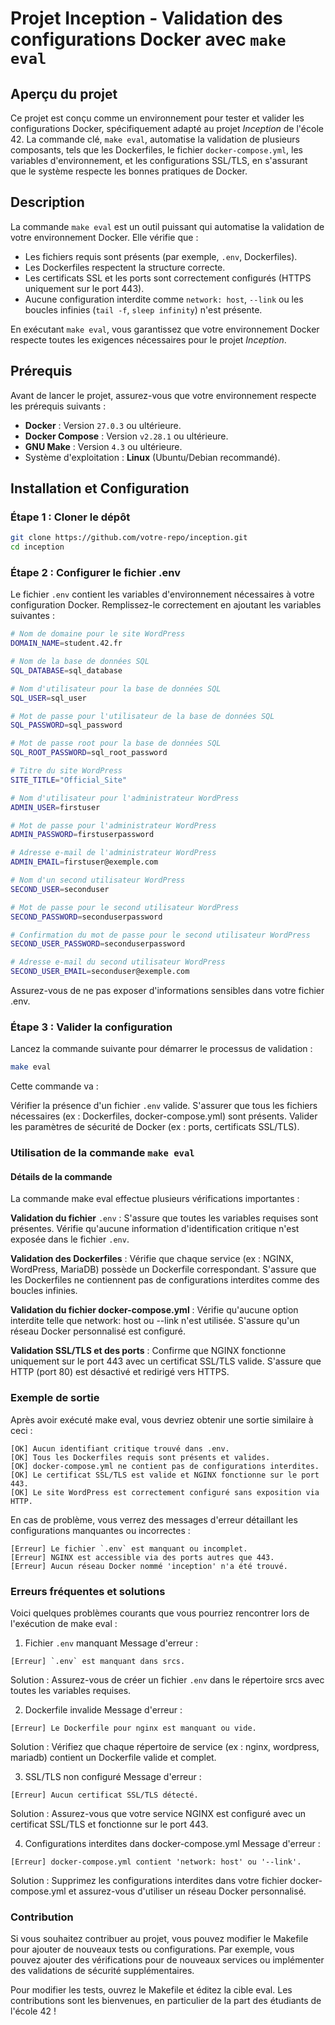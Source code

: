 # Projet Inception - Validation des configurations Docker avec `make eval`

## Aperçu du projet

Ce projet est conçu comme un environnement pour tester et valider les configurations Docker, spécifiquement adapté au projet *Inception* de l'école 42. La commande clé, `make eval`, automatise la validation de plusieurs composants, tels que les Dockerfiles, le fichier `docker-compose.yml`, les variables d'environnement, et les configurations SSL/TLS, en s'assurant que le système respecte les bonnes pratiques de Docker.

## Description

La commande `make eval` est un outil puissant qui automatise la validation de votre environnement Docker. Elle vérifie que :
- Les fichiers requis sont présents (par exemple, `.env`, Dockerfiles).
- Les Dockerfiles respectent la structure correcte.
- Les certificats SSL et les ports sont correctement configurés (HTTPS uniquement sur le port 443).
- Aucune configuration interdite comme `network: host`, `--link` ou les boucles infinies (`tail -f`, `sleep infinity`) n'est présente.

En exécutant `make eval`, vous garantissez que votre environnement Docker respecte toutes les exigences nécessaires pour le projet *Inception*.

## Prérequis

Avant de lancer le projet, assurez-vous que votre environnement respecte les prérequis suivants :

- **Docker** : Version `27.0.3` ou ultérieure.
- **Docker Compose** : Version `v2.28.1` ou ultérieure.
- **GNU Make** : Version `4.3` ou ultérieure.
- Système d'exploitation : **Linux** (Ubuntu/Debian recommandé).

## Installation et Configuration

### Étape 1 : Cloner le dépôt

```bash
git clone https://github.com/votre-repo/inception.git
cd inception
```

### Étape 2 : Configurer le fichier .env
Le fichier `.env` contient les variables d'environnement nécessaires à votre configuration Docker. Remplissez-le correctement en ajoutant les variables suivantes :

```bash
# Nom de domaine pour le site WordPress
DOMAIN_NAME=student.42.fr

# Nom de la base de données SQL
SQL_DATABASE=sql_database

# Nom d'utilisateur pour la base de données SQL
SQL_USER=sql_user

# Mot de passe pour l'utilisateur de la base de données SQL
SQL_PASSWORD=sql_password

# Mot de passe root pour la base de données SQL
SQL_ROOT_PASSWORD=sql_root_password

# Titre du site WordPress
SITE_TITLE="Official_Site"

# Nom d'utilisateur pour l'administrateur WordPress
ADMIN_USER=firstuser

# Mot de passe pour l'administrateur WordPress
ADMIN_PASSWORD=firstuserpassword

# Adresse e-mail de l'administrateur WordPress
ADMIN_EMAIL=firstuser@exemple.com

# Nom d'un second utilisateur WordPress
SECOND_USER=seconduser

# Mot de passe pour le second utilisateur WordPress
SECOND_PASSWORD=seconduserpassword

# Confirmation du mot de passe pour le second utilisateur WordPress
SECOND_USER_PASSWORD=seconduserpassword

# Adresse e-mail du second utilisateur WordPress
SECOND_USER_EMAIL=seconduser@exemple.com
```
Assurez-vous de ne pas exposer d'informations sensibles dans votre fichier .env.

### Étape 3 : Valider la configuration
Lancez la commande suivante pour démarrer le processus de validation :

```bash
make eval
```
Cette commande va :

Vérifier la présence d'un fichier `.env` valide.
S'assurer que tous les fichiers nécessaires (ex : Dockerfiles, docker-compose.yml) sont présents.
Valider les paramètres de sécurité de Docker (ex : ports, certificats SSL/TLS).
### Utilisation de la commande `make eval`
#### Détails de la commande
La commande make eval effectue plusieurs vérifications importantes :

**Validation du fichier** `.env` :
S'assure que toutes les variables requises sont présentes.
Vérifie qu'aucune information d'identification critique n'est exposée dans le fichier `.env`.

**Validation des Dockerfiles** :
Vérifie que chaque service (ex : NGINX, WordPress, MariaDB) possède un Dockerfile correspondant.
S'assure que les Dockerfiles ne contiennent pas de configurations interdites comme des boucles infinies.

**Validation du fichier docker-compose.yml** :
Vérifie qu'aucune option interdite telle que network: host ou --link n'est utilisée.
S'assure qu'un réseau Docker personnalisé est configuré.

**Validation SSL/TLS et des ports** :
Confirme que NGINX fonctionne uniquement sur le port 443 avec un certificat SSL/TLS valide.
S'assure que HTTP (port 80) est désactivé et redirigé vers HTTPS.


### Exemple de sortie
Après avoir exécuté make eval, vous devriez obtenir une sortie similaire à ceci :

```plaintext
[OK] Aucun identifiant critique trouvé dans .env.
[OK] Tous les Dockerfiles requis sont présents et valides.
[OK] docker-compose.yml ne contient pas de configurations interdites.
[OK] Le certificat SSL/TLS est valide et NGINX fonctionne sur le port 443.
[OK] Le site WordPress est correctement configuré sans exposition via HTTP.
```
En cas de problème, vous verrez des messages d'erreur détaillant les configurations manquantes ou incorrectes :

```plaintext
[Erreur] Le fichier `.env` est manquant ou incomplet.
[Erreur] NGINX est accessible via des ports autres que 443.
[Erreur] Aucun réseau Docker nommé 'inception' n'a été trouvé.
```
### Erreurs fréquentes et solutions
Voici quelques problèmes courants que vous pourriez rencontrer lors de l'exécution de make eval :

1. Fichier `.env` manquant
Message d'erreur :

```plaintext
[Erreur] `.env` est manquant dans srcs.
```
Solution : Assurez-vous de créer un fichier `.env` dans le répertoire srcs avec toutes les variables requises.

2. Dockerfile invalide
Message d'erreur :

```plaintext
[Erreur] Le Dockerfile pour nginx est manquant ou vide.
```
Solution : Vérifiez que chaque répertoire de service (ex : nginx, wordpress, mariadb) contient un Dockerfile valide et complet.

3. SSL/TLS non configuré
Message d'erreur :

```plaintext
[Erreur] Aucun certificat SSL/TLS détecté.
```
Solution : Assurez-vous que votre service NGINX est configuré avec un certificat SSL/TLS et fonctionne sur le port 443.

4. Configurations interdites dans docker-compose.yml
Message d'erreur :

```plaintext
[Erreur] docker-compose.yml contient 'network: host' ou '--link'.
```
Solution : Supprimez les configurations interdites dans votre fichier docker-compose.yml et assurez-vous d'utiliser un réseau Docker personnalisé.

### Contribution
Si vous souhaitez contribuer au projet, vous pouvez modifier le Makefile pour ajouter de nouveaux tests ou configurations. Par exemple, vous pouvez ajouter des vérifications pour de nouveaux services ou implémenter des validations de sécurité supplémentaires.

Pour modifier les tests, ouvrez le Makefile et éditez la cible eval. Les contributions sont les bienvenues, en particulier de la part des étudiants de l'école 42 !

